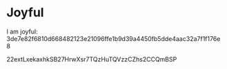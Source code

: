 # Joyful

I am joyful: 3de7e82f6810d668482123e21096ffe1b9d39a4450fb5dde4aac32a7f1f176e8


22extLxekaxhkSB27HrwXsr7TQzHuTQVzzCZhs2CCQmBSP